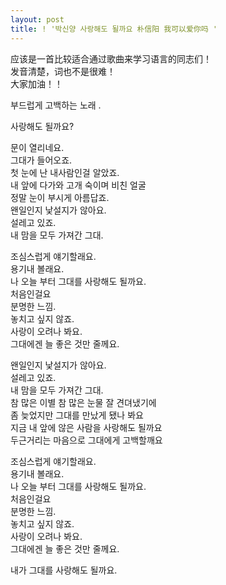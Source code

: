 ```yaml
---
layout: post
title: ! '박신양 사랑해도 될까요 朴信阳 我可以爱你吗 '
---
```


<p>应该是一首比较适合通过歌曲来学习语言的同志们！<br />发音清楚，词也不是很难！<br />大家加油！！</p>



<p>부드럽게 고백하는 노래  .</p>



<p>사랑해도 될까요?</p>



<p>문이 열리네요.<br />그대가 들어오죠.<br />첫 눈에 난 내사람인걸 알았죠.<br />내 앞에 다가와 고개 숙이며 비친 얼굴<br />정말 눈이 부시게 아름답죠.<br />왠일인지 낯설지가 않아요.<br />설레고 있죠.<br />내 맘을 모두 가져간 그대.</p>



<p>조심스럽게 얘기할래요.<br />용기내 볼래요.<br />나 오늘 부터 그대를 사랑해도 될까요.<br />처음인걸요<br />분명한 느낌.<br />놓치고 싶지 않죠.<br />사랑이 오려나 봐요.<br />그대에겐 늘 좋은 것만 줄께요.</p>



<p>왠일인지 낯설지가 않아요.<br />설레고 있죠.<br />내 맘을 모두 가져간 그대.<br />참 많은 이별 참 많은 눈물 잘 견뎌냈기에<br />좀 늦었지만 그대를 만났게 됐나 봐요<br />지금 내 앞에 않은 사람을 사랑해도 될까요<br />두근거리는 마음으로 그대에게 고백할깨요</p>



<p>조심스럽게 얘기할래요.<br />용기내 볼래요.<br />나 오늘 부터 그대를 사랑해도 될까요.<br />처음인걸요<br />분명한 느낌.<br />놓치고 싶지 않죠.<br />사랑이 오려나 봐요.<br />그대에겐 늘 좋은 것만 줄께요.</p>



<p>내가 그대를 사랑해도 될까요.</p>

